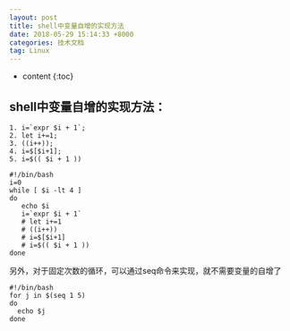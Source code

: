 ```yaml
---
layout: post
title: shell中变量自增的实现方法
date: 2018-05-29 15:14:33 +8000
categories: 技术文档
tag: Linux
---
```


* content
{:toc}

## shell中变量自增的实现方法：

```shell
1. i=`expr $i + 1`;
2. let i+=1;
3. ((i++));
4. i=$[$i+1];
5. i=$(( $i + 1 ))
```


```shell
#!/bin/bash
i=0
while [ $i -lt 4 ]
do
   echo $i
   i=`expr $i + 1`
   # let i+=1
   # ((i++))
   # i=$[$i+1]
   # i=$(( $i + 1 ))
done
```

另外，对于固定次数的循环，可以通过seq命令来实现，就不需要变量的自增了

```shell
#!/bin/bash
for j in $(seq 1 5)
do
  echo $j
done
```
